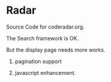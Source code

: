 Radar
=====

Source Code for coderadar.org.

The Search framework is OK.

But the display page needs more works.

1. pagination support

2. javascript enhancement.



